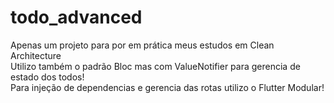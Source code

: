 # todo_advanced

Apenas um projeto para por em prática meus estudos em Clean Architecture\
Utilizo também o padrão Bloc mas com ValueNotifier para gerencia de estado dos todos!\
Para injeção de dependencias e gerencia das rotas utilizo o Flutter Modular!

